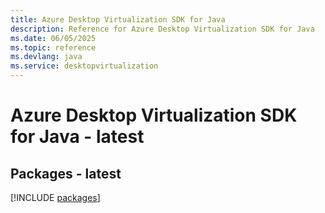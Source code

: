 ```yaml
---
title: Azure Desktop Virtualization SDK for Java
description: Reference for Azure Desktop Virtualization SDK for Java
ms.date: 06/05/2025
ms.topic: reference
ms.devlang: java
ms.service: desktopvirtualization
---
```

# Azure Desktop Virtualization SDK for Java - latest
## Packages - latest
[!INCLUDE [packages](desktop-virtualization-index.md)]